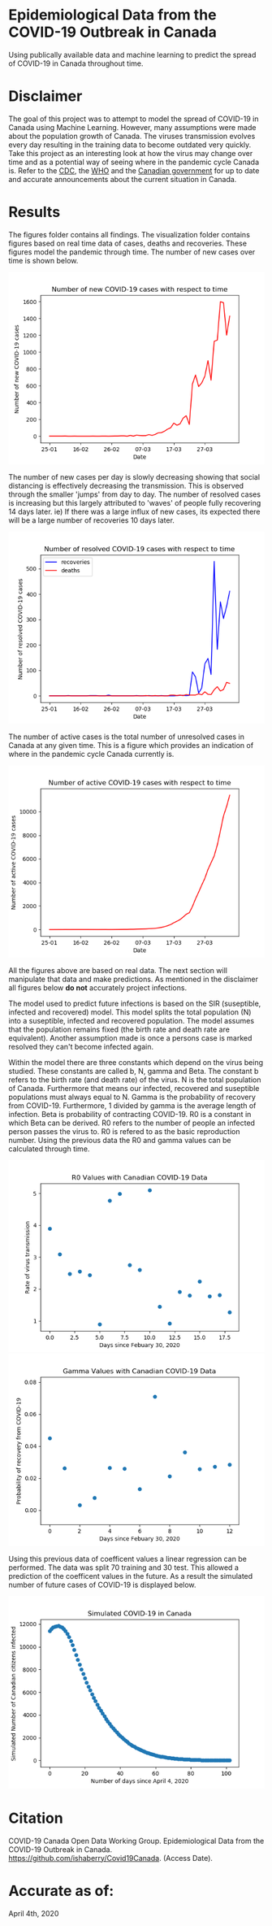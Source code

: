 # Epidemiological Data from the COVID-19 Outbreak in Canada
Using publically available data and machine learning to predict the spread of COVID-19 in Canada throughout time. 

# Disclaimer
The goal of this project was to attempt to model the spread of COVID-19 in Canada using Machine Learning. However, many assumptions were made about the population growth of Canada. The viruses transmission evolves every day resulting in the training data to become outdated very quickly. Take this project as an interesting look at how the virus may change over time and as a potential way of seeing where in the pandemic cycle Canada is. Refer to the [CDC](https://www.cdc.gov/coronavirus/2019-nCoV/index.html), the [WHO](https://www.who.int/emergencies/diseases/novel-coronavirus-2019) and the [Canadian government](https://www.canada.ca/en/public-health/services/diseases/2019-novel-coronavirus-infection/health-professionals/epidemiological-summary-covid-19-cases.html) for up to date and accurate announcements about the current situation in Canada. 

# Results
The figures folder contains all findings. The visualization folder contains figures based on real time data of cases, deaths and recoveries. These figures model the pandemic through time. The number of new cases over time is shown below. 

![New cases over time](https://github.com/BilalQadar/Covid19Canada/blob/master/figures/pandemic%20visualization/new.png)

The number of new cases per day is slowly decreasing showing that social distancing is effectively decreasing the transmission. This is observed through the smaller 'jumps' from day to day. The number of resolved cases is increasing but this largely attributed to 'waves' of people fully recovering 14 days later. ie) If there was a large influx of new cases, its expected there will be a large number of recoveries 10 days later. 

![Resolved cases over time](https://github.com/BilalQadar/Covid19Canada/blob/master/figures/pandemic%20visualization/resolved.png)

The number of active cases is the total number of unresolved cases in Canada at any given time. This is a figure which provides an indication of where in the pandemic cycle Canada currently is.

![Active cases over time](https://github.com/BilalQadar/Covid19Canada/blob/master/figures/pandemic%20visualization/active.png)

All the figures above are based on real data. The next section will manipulate that data and make predictions. As mentioned in the disclaimer all figures below **do not** accurately project infections. 

The model used to predict future infections is based on the SIR (suseptible, infected and recovered) model. This model splits the total population (N) into a suseptible, infected and recovered population. The model assumes that the population remains fixed (the birth rate and death rate are equivalent). Another assumption made is once a persons case is marked resolved they can't become infected again. 

Within the model there are three constants which depend on the virus being studied. These constants are called b, N, gamma and Beta. The constant b refers to the birth rate (and death rate) of the virus. N is the total population of Canada. Furthermore that means our infected, recovered and suseptible populations must always equal to N. Gamma is the probability of recovery from COVID-19. Furthermore, 1 divided by gamma is the average length of infection. Beta is probability of contracting COVID-19. R0 is a constant in which Beta can be derived. R0 refers to the number of people an infected person passes the virus to. R0 is refered to as the basic reproduction number. Using the previous data the R0 and gamma values can be calculated through time. 

![R0 value over time](https://github.com/BilalQadar/Covid19Canada/blob/master/figures/simulation/r0.png)
![Gamma value over time](https://github.com/BilalQadar/Covid19Canada/blob/master/figures/simulation/gamma.png)

Using this previous data of coefficent values a linear regression can be performed. The data was split 70 training and 30 test. This allowed a prediction of the coefficent values in the future. As a result the simulated number of future cases of COVID-19 is displayed below. 

![Simulated cases over time](https://github.com/BilalQadar/Covid19Canada/blob/master/figures/simulation/simulated.png)

# Citation
COVID-19 Canada Open Data Working Group. Epidemiological Data from the COVID-19 Outbreak in Canada. https://github.com/ishaberry/Covid19Canada. (Access Date). 

# Accurate as of: 
April 4th, 2020
